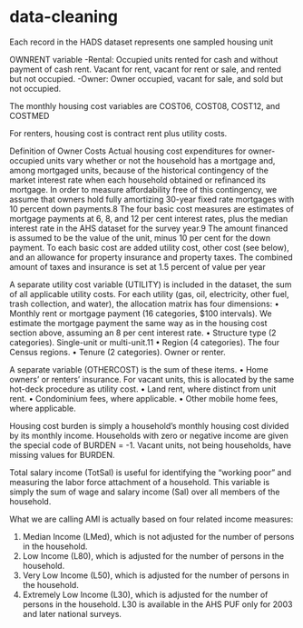 # data-cleaning
Each record in the HADS dataset represents one sampled housing unit

OWNRENT variable
-Rental: Occupied units rented for cash and without payment of cash rent. Vacant for rent,
vacant for rent or sale, and rented but not occupied.
-Owner: Owner occupied, vacant for sale, and sold but not occupied.

The monthly housing cost variables are COST06, COST08, COST12, and COSTMED

For renters, housing cost is contract rent plus utility costs.

Definition of Owner Costs
Actual housing cost expenditures for owner-occupied units vary whether or not the household has a mortgage and, among mortgaged units, because of the historical contingency of the market interest rate when each household obtained or refinanced its mortgage. In order to measure affordability free of this contingency, we assume that owners hold fully amortizing 30-year fixed rate mortgages with 10 percent down payments.8
The four basic cost measures are estimates of mortgage payments at 6, 8, and 12 per cent interest rates, plus the median interest rate in the AHS dataset for the survey year.9
The amount financed is assumed to be the value of the unit, minus 10 per cent for the down payment. To each basic cost are added utility cost, other cost (see
below), and an allowance for property insurance and property taxes. The combined amount of taxes and insurance is set at 1.5 percent of value per year

A separate utility cost variable (UTILITY) is included in the dataset, the sum of all applicable utility
costs.
For each utility (gas, oil, electricity, other fuel, trash collection, and water), the allocation matrix has
four dimensions:
• Monthly rent or mortgage payment (16 categories, $100 intervals). We estimate the mortgage
payment the same way as in the housing cost section above, assuming an 8 per cent interest rate.
• Structure type (2 categories). Single-unit or multi-unit.11
• Region (4 categories). The four Census regions.
• Tenure (2 categories). Owner or renter.

A separate variable (OTHERCOST) is the sum of these items.
• Home owners’ or renters’ insurance. For vacant units, this is allocated by the same hot-deck
procedure as utility cost.
• Land rent, where distinct from unit rent.
• Condominium fees, where applicable.
• Other mobile home fees, where applicable.

Housing cost burden is simply a household’s monthly housing cost divided by its monthly income. 
Households with zero or negative income are given the special code of BURDEN = -1. Vacant units, not being households, have missing values for BURDEN.

Total salary income (TotSal) is useful for identifying the “working poor” and measuring the labor force
attachment of a household. This variable is simply the sum of wage and salary income (Sal) over all members
of the household.

What we are calling AMI is actually based on four related income measures:
1. Median Income (LMed), which is not adjusted for the number of persons in the household.
2. Low Income (L80), which is adjusted for the number of persons in the household.
3. Very Low Income (L50), which is adjusted for the number of persons in the household.
4. Extremely Low Income (L30), which is adjusted for the number of persons in the household. L30
is available in the AHS PUF only for 2003 and later national surveys. 